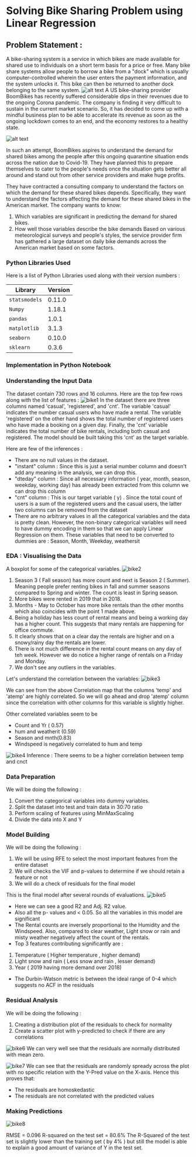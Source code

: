 # Solving Bike Sharing Problem using Linear Regression

## **Problem Statement :** 

A bike-sharing system is a service in which bikes are made available for shared use to individuals on a short term basis for a price or free. Many bike share systems allow people to borrow a bike from a "dock" which is usually computer-controlled wherein the user enters the payment information, and the system unlocks it. This bike can then be returned to another dock belonging to the same system.
 ![alt text](https://storage.googleapis.com/gweb-uniblog-publish-prod/original_images/image1_hH9B4gs.jpg)
A US bike-sharing provider BoomBikes has recently suffered considerable dips in their revenues due to the ongoing Corona pandemic. The company is finding it very difficult to sustain in the current market scenario. So, it has decided to come up with a mindful business plan to be able to accelerate its revenue as soon as the ongoing lockdown comes to an end, and the economy restores to a healthy state. 

 ![alt text](https://images.hindustantimes.com/rf/image_size_960x540/HT/p2/2020/12/08/Pictures/ht-pune_98af0850-3943-11eb-87ed-5b70cc8f4a19.jpg)

In such an attempt, BoomBikes aspires to understand the demand for shared bikes among the people after this ongoing quarantine situation ends across the nation due to Covid-19. They have planned this to prepare themselves to cater to the people's needs once the situation gets better all around and stand out from other service providers and make huge profits.

They have contracted a consulting company to understand the factors on which the demand for these shared bikes depends. Specifically, they want to understand the factors affecting the demand for these shared bikes in the American market. The company wants to know:
1. Which variables are significant in predicting the demand for shared bikes.
2. How well those variables describe the bike demands
Based on various meteorological surveys and people's styles, the service provider firm has gathered a large dataset on daily bike demands across the American market based on some factors. 

### **Python Libraries Used** 

Here is a list of Python Libraries used along with their version numbers :

 |Library                         |   Version                         |
|-------------------------------|-----------------------------|
|   `statsmodels`           |    0.11.0         |
|`Numpy`            |1.18.1           |
|`pandas`|1.0.1|
|`matplotlib`|3.1.3|
|`seaborn`|0.10.0|
|`sklearn`|0.3.6|

### **Implementation in Python Notebook** 
### **Understanding the Input Data** 

The dataset contain 730 rows and 16 columns. Here are the top few rows along with the list of features :
![bike1](https://user-images.githubusercontent.com/10894854/124223542-89f6f900-db21-11eb-94fc-869c89508671.JPG)
In the dataset  there are three columns named 'casual', 'registered', and 'cnt'. The variable 'casual' indicates the number casual users who have made a rental. The variable 'registered' on the other hand shows the total number of registered users who have made a booking on a given day. Finally, the 'cnt' variable indicates the total number of bike rentals, including both casual and registered. The model should be built taking this 'cnt' as the target variable.

Here are few of the inferences :
- There are no null values in the dataset.
- "instant" column : Since this is just a serial number column and doesn't add any meaning in the analysis, we can drop this.
-  "dteday" column : Since all necessary information ( year, month, season, weekday, working day) has already been extracted from this column we can drop this column
-  "cnt" column : This is our target variable ( y) . Since the total count of users is a sum of the registered users and the casual users, the latter two columns can be removed from the dataset
- There are no arbitrary values in all the categorical variables and the data is pretty clean. However, the non-binary categorical variables will need to have dummy encoding in them so that we can apply Linear Regression on them. These variables that need to be converted to dummies are : Season, Month, Weekday, weathersit

### **EDA : Visualising the Data** 
A boxplot for some of the categorical variables.
![bike2](https://user-images.githubusercontent.com/10894854/124223878-39cc6680-db22-11eb-9125-780804594168.JPG)

1.  Season 3 ( Fall season) has more count and next is Season 2 ( Summer). Meaning people prefer renting bikes in fall and summer seasons compared to Spring and winter. The count is least in Spring season.
2.  More bikes were rented in 2019 that in 2018.
3.  Months - May to October has more bike rentals than the other months which also coincides with the point 1 made above.
4.  Being a holiday has less count of rental means and being a working day has a higher count. This suggests that many rentals are happening for office commute.
5.  It clearly shows that on a clear day the rentals are higher and on a snowy/rainy day the rentals are lower.
6.  There is not much difference in the rental count means on any day of teh week. However we do notice a higher range of rentals on a Friday and Monday.
7.  We don't see any outliers in the variables.

Let's understand the correlation between the variables:
![bike3](https://user-images.githubusercontent.com/10894854/124223980-713b1300-db22-11eb-8a80-1adcdeafe05e.JPG)

We can see from the above Correlation map that the columns 'temp' and 'atemp' are highly correlated. So we will go ahead and drop 'atemp' column since the correlation with other columns for this variable is slightly higher.

Other correlated variables seem to be

- Count and Yr ( 0.57)
- hum and weatherit (0.59)
- Season and mnth(0.83)
- Windspeed is negatively correlated to hum and temp

![bike4](https://user-images.githubusercontent.com/10894854/124224120-ac3d4680-db22-11eb-8b49-bf43dad6dc12.JPG)
Inference :
There seems to be a higher correlation between temp and cnct

### **Data Preparation** 
We will be doing the following :
1. Convert the categorical variables into dummy variables. 
2. Split the dataset into test and train data in 30:70 ratio
3. Perform scaling of features  using MinMaxScaling
4. Divide the data into X and Y

### **Model Building** 
We will be doing the following :

1. We will be using RFE to select the most important features from the entire dataset
2. We will checks the VIF and p-values to determine if we should retain a feature or not
3. We will do a check of residuals for the final model

This is the final model after several rounds of evaluations.
![bike5](https://user-images.githubusercontent.com/10894854/124227311-13112e80-db28-11eb-9e0a-cfca9f4c21d7.JPG)

- Here we can see a good R2 and Adj. R2 value.
- Also all the p- values and < 0.05. So all the variables in this model are significant
- The Rental counts are inversely proportional to the Humidity and the Windspeed. Also, compared to clear weather, Light snow or rain and misty weather negatively affect the count of the rentals.
- Top 3 features contributing significantly are :
1. Temperature ( Higher temperature , higher demand)
2. Light snow and rain ( Less snow and rain , lesser demand)
3. Year ( 2019 having more demand over 2018)
- The Durbin-Watson metric is between the ideal range of 0-4 which suggests no ACF in the residuals

### **Residual Analysis** 
We will be doing the following :

1. Creating a distribution plot of the residuals to check for normality
2. Create a scatter plot with y-predicted to check if there are any correlations

![bike6](https://user-images.githubusercontent.com/10894854/124227540-7bf8a680-db28-11eb-9012-f1d58b2df4b8.JPG)
We can very well see that the residuals are normally distributed with mean zero.

![bike7](https://user-images.githubusercontent.com/10894854/124227544-7d29d380-db28-11eb-912e-72e9f7872c8d.JPG)
We can see that the residuals are randomly spready across the plot with no specific relation with the Y-Pred value on the X-axis.
Hence this proves that:
- The residuals are homoskedastic
- The residuals are not correlated with the predicted values

### **Making Predictions** 
![bike8](https://user-images.githubusercontent.com/10894854/124227764-cda13100-db28-11eb-8c97-1ed69ccbbd4e.JPG)

RMSE = 0.096
R-squared on the test set = 80.6%
The R-Squared of the test set is slightly lower than the training set ( by 4% ) but still the model is able to explain a good amount of variance of Y in the test set.
